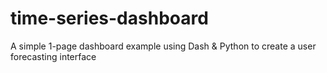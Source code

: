 # time-series-dashboard
A simple 1-page dashboard example using Dash &amp; Python to create a user forecasting interface
